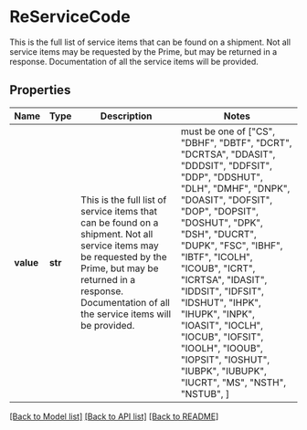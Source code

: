 # ReServiceCode

This is the full list of service items that can be found on a shipment. Not all service items may be requested by the Prime, but may be returned in a response.  Documentation of all the service items will be provided. 

## Properties
Name | Type | Description | Notes
------------ | ------------- | ------------- | -------------
**value** | **str** | This is the full list of service items that can be found on a shipment. Not all service items may be requested by the Prime, but may be returned in a response.  Documentation of all the service items will be provided.  |  must be one of ["CS", "DBHF", "DBTF", "DCRT", "DCRTSA", "DDASIT", "DDDSIT", "DDFSIT", "DDP", "DDSHUT", "DLH", "DMHF", "DNPK", "DOASIT", "DOFSIT", "DOP", "DOPSIT", "DOSHUT", "DPK", "DSH", "DUCRT", "DUPK", "FSC", "IBHF", "IBTF", "ICOLH", "ICOUB", "ICRT", "ICRTSA", "IDASIT", "IDDSIT", "IDFSIT", "IDSHUT", "IHPK", "IHUPK", "INPK", "IOASIT", "IOCLH", "IOCUB", "IOFSIT", "IOOLH", "IOOUB", "IOPSIT", "IOSHUT", "IUBPK", "IUBUPK", "IUCRT", "MS", "NSTH", "NSTUB", ]

[[Back to Model list]](../README.md#documentation-for-models) [[Back to API list]](../README.md#documentation-for-api-endpoints) [[Back to README]](../README.md)


